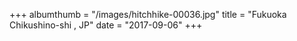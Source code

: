 +++
albumthumb = "/images/hitchhike-00036.jpg"
title = "Fukuoka Chikushino-shi , JP"
date = "2017-09-06"
+++
